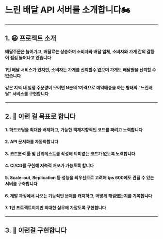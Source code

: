 # 느린 배달 API 서버를 소개합니다🏍️
- - -
## 1. :laughing: 프로젝트 소개

#### 배달주문은 늘어가고, 배달료는 상승하며 소비자와 배달 업체, 소비자와 가게 간의 갈등이 점점 늘어나고 있습니다
#### 1인 배달 서비스가 있지만, 소비자는 가게를 신뢰할수 없으며 가게도 배달원을 신뢰할 수 없습니다
#### 같은 지역 내 일정 주문량이 모이면 N분의 1가격으로 예약배송을 하는 형태의 "느린배달" 서비스를 구현합니다

- - -
## 2. :pray: 이런 걸 목표로 합니다

#### 1. 하드코딩을 최대한 배제하고, 가능한 객체지향적인 코드를 짜려고 노력합니다
#### 2. API 문서화를 자동화합니다
#### 3. 코드분석 툴 및 단위테스트를 작성해 의미없는 코드가 없도록 노력합니다
#### 4. CI/CD를 구현해 지속적 배포가 가능토록 합니다
#### 5. Scale-out, Replication 등 성능을 최우선으로 고려해 tps 600에도 견딜 수 있는 서버를 구축합니다
#### 6. 개발 과정에서 나오는 기능적인 문제를 캐치하고, 어떻게 해결했는지를 기록합니다
#### 7. 1인 프로젝트이지만 최대한 실무에 가깝도록 구현합니다

- - -
## 3. :information_desk_person: 이런걸 구현합니다
